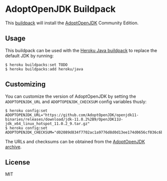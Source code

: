 # AdoptOpenJDK Buildpack

This [buildpack](https://devcenter.heroku.com/articles/buildpacks) will install the [AdoptOpenJDK](https://adoptopenjdk.net/) Community Edition.

## Usage

This buildpack can be used with the [Heroku Java buildpack](https://github.com/heroku/heroku-buildpack-java/blob/master/bin/compile) to replace the default JDK by running:

```
$ heroku buildpacks:set TODO
$ heroku buildpacks:add heroku/java
```

## Customizing

You can customize the version of AdoptOpenJDK by setting the `ADOPTOPENJDK_URL` and `ADOPTOPENJDK_CHECKSUM` config variables thusly:

```
$ heroku config:set ADOPTOPENJDK_URL="https://github.com/AdoptOpenJDK/openjdk11-binaries/releases/download/jdk-11.0.2%2B9/OpenJDK11U-jdk_x64_linux_hotspot_11.0.2_9.tar.gz"
$ heroku config:set ADOPTOPENJDK_CHECKSUM="d02089d834f7702ac1a9776d8d0d13ee174d0656cf036c6b68b9ffb71a6f610e"
```

The URLs and checksums can be obtained from the [AdoptOpenJDK archive](https://adoptopenjdk.net/archive.html).

## License

MIT
